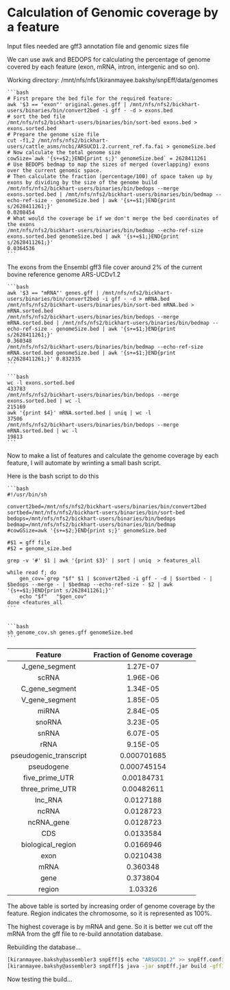 # Calculation of Genomic coverage by a feature

Input files needed are gff3 annotation file and genomic sizes file

We can use awk and BEDOPS for calculating the percentage of genome covered by each feature (exon, mRNA, intron, intergenic and so on).

Working directory: /mnt/nfs/nfs1/kiranmayee.bakshy/snpEff/data/genomes

	```bash
	# First prepare the bed file for the required feature:
	awk '$3 == "exon"' original.genes.gff | /mnt/nfs/nfs2/bickhart-users/binaries/bin/convert2bed -i gff - -d > exons.bed
	# sort the bed file
	/mnt/nfs/nfs2/bickhart-users/binaries/bin/sort-bed exons.bed > exons.sorted.bed
	# Prepare the genome size file 
	cut -f1,2 /mnt/nfs/nfs2/bickhart-users/cattle_asms/ncbi/ARSUCD1.2.current_ref.fa.fai > genomeSize.bed
	# Now calculate the total genome size
	cowSize=`awk '{s+=$2;}END{print s;}' genomeSize.bed` = 2628411261
	# Use BEDOPS bedmap to map the sizes of merged (overlapping) exons over the current genomic space. 
	# Then calculate the fraction (percentage/100) of space taken up by exons by dividing by the size of the genome build
	/mnt/nfs/nfs2/bickhart-users/binaries/bin/bedops --merge exons.sorted.bed | /mnt/nfs/nfs2/bickhart-users/binaries/bin/bedmap --echo-ref-size - genomeSize.bed | awk '{s+=$1;}END{print s/2628411261;}'
	0.0208454
	# What would the coverage be if we don't merge the bed coordinates of the exons
	/mnt/nfs/nfs2/bickhart-users/binaries/bin/bedmap --echo-ref-size exons.sorted.bed genomeSize.bed | awk '{s+=$1;}END{print s/2628411261;}'
	0.0364536
	```

The exons from the Ensembl gff3 file cover around 2% of the current bovine reference genome ARS-UCDv1.2
	
	```bash
	awk '$3 == "mRNA"' genes.gff | /mnt/nfs/nfs2/bickhart-users/binaries/bin/convert2bed -i gff - -d > mRNA.bed
	/mnt/nfs/nfs2/bickhart-users/binaries/bin/sort-bed mRNA.bed > mRNA.sorted.bed
	/mnt/nfs/nfs2/bickhart-users/binaries/bin/bedops --merge mRNA.sorted.bed | /mnt/nfs/nfs2/bickhart-users/binaries/bin/bedmap --echo-ref-size - genomeSize.bed | awk '{s+=$1;}END{print s/2628411261;}'
	0.360348
	/mnt/nfs/nfs2/bickhart-users/binaries/bin/bedmap --echo-ref-size mRNA.sorted.bed genomeSize.bed | awk '{s+=$1;}END{print s/2628411261;}' 0.832335
	```
	
	```bash
	wc -l exons.sorted.bed
	433783
	/mnt/nfs/nfs2/bickhart-users/binaries/bin/bedops --merge exons.sorted.bed | wc -l
	215169
	awk '{print $4}' mRNA.sorted.bed | uniq | wc -l
	37506
	/mnt/nfs/nfs2/bickhart-users/binaries/bin/bedops --merge mRNA.sorted.bed | wc -l
	19813
	```
Now to make a list of features and calculate the genome coverage by each feature, I will automate by wrinting a small bash script.

Here is the bash script to do this

	```bash
	#!/usr/bin/sh
	
	convert2bed=/mnt/nfs/nfs2/bickhart-users/binaries/bin/convert2bed
	sortbed=/mnt/nfs/nfs2/bickhart-users/binaries/bin/sort-bed
	bedops=/mnt/nfs/nfs2/bickhart-users/binaries/bin/bedops
	bedmap=/mnt/nfs/nfs2/bickhart-users/binaries/bin/bedmap
	#cowGSize=awk '{s+=$2;}END{print s;}' genomeSize.bed
	
	#$1 = gff file
	#$2 = genome_size.bed
	
	grep -v '#' $1 | awk '{print $3}' | sort | uniq  > features_all
	
	while read f; do
		gen_cov=`grep "$f" $1 | $convert2bed -i gff - -d | $sortbed - | $bedops --merge - | $bedmap --echo-ref-size - $2 | awk '{s+=$1;}END{print s/2628411261;}'`
		echo "$f"	"$gen_cov"
	done <features_all
	```
	
	
	```bash
	sh genome_cov.sh genes.gff genomeSize.bed
	```



**Feature**|**Fraction of Genome coverage**
:-----:|:-----:
J\_gene\_segment|1.27E-07
scRNA|1.96E-06
C\_gene\_segment|1.34E-05
V\_gene\_segment|1.85E-05
miRNA|2.84E-05
snoRNA|3.23E-05
snRNA|6.07E-05
rRNA|9.15E-05
pseudogenic\_transcript|0.000701685
pseudogene|0.000745154
five\_prime\_UTR|0.00184731
three\_prime\_UTR|0.00482611
lnc\_RNA|0.0127188
ncRNA|0.0128723
ncRNA\_gene|0.0128723
CDS|0.0133584
biological\_region|0.0166946
exon|0.0210438
mRNA|0.360348
gene|0.373804
region|1.03326


The above table is sorted by increasing order of genome coverage by the feature. Region indicates the chromosome, so it is represented as 100%.

The highest coverage is by mRNA and gene. So it is better we cut off the mRNA from the gff file to re-build annotation database. 

Rebuilding the database...

```bash
[kiranmayee.bakshy@assembler3 snpEff]$ echo "ARSUCD1.2" >> snpEff.config
[kiranmayee.bakshy@assembler3 snpEff]$ java -jar snpEff.jar build -gff3 ARSUCD1.2
```

Now testing the build...






